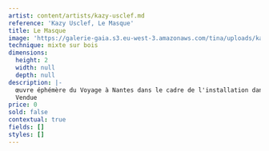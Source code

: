 ```yaml
---
artist: content/artists/kazy-usclef.md
reference: 'Kazy Usclef, Le Masque'
title: Le Masque
image: 'https://galerie-gaia.s3.eu-west-3.amazonaws.com/tina/uploads/kazy-usclef/masque.jpg'
technique: mixte sur bois
dimensions:
  height: 2
  width: null
  depth: null
description: |-
  œuvre éphémère du Voyage à Nantes dans le cadre de l'installation dans une péniche canale St Félix à Nantes "Asie Rider" 2015.  
  Vendue
price: 0
sold: false
contextual: true
fields: []
styles: []
---
```


